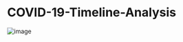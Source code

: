 # COVID-19-Timeline-Analysis

![image](https://github.com/heetc27/COVID-19-Timeline-Analysis/assets/51861740/9535e9b3-2a42-4984-91e2-ac3eda3b5476)
